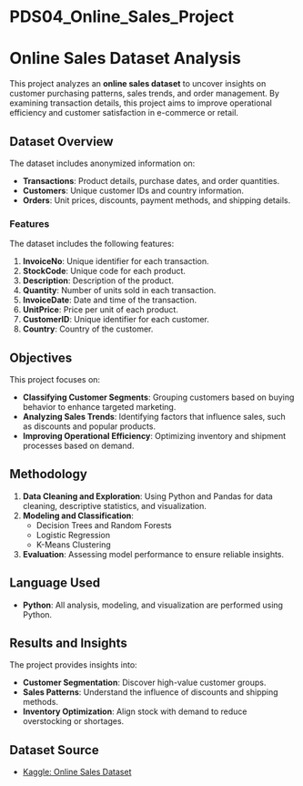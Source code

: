 # PDS04_Online_Sales_Project

# Online Sales Dataset Analysis

This project analyzes an **online sales dataset** to uncover insights on customer purchasing patterns, sales trends, and order management. By examining transaction details, this project aims to improve operational efficiency and customer satisfaction in e-commerce or retail.

## Dataset Overview
The dataset includes anonymized information on:
- **Transactions**: Product details, purchase dates, and order quantities.
- **Customers**: Unique customer IDs and country information.
- **Orders**: Unit prices, discounts, payment methods, and shipping details.

### Features
The dataset includes the following features:
1. **InvoiceNo**: Unique identifier for each transaction.
2. **StockCode**: Unique code for each product.
3. **Description**: Description of the product.
4. **Quantity**: Number of units sold in each transaction.
5. **InvoiceDate**: Date and time of the transaction.
6. **UnitPrice**: Price per unit of each product.
7. **CustomerID**: Unique identifier for each customer.
8. **Country**: Country of the customer.

## Objectives
This project focuses on:
- **Classifying Customer Segments**: Grouping customers based on buying behavior to enhance targeted marketing.
- **Analyzing Sales Trends**: Identifying factors that influence sales, such as discounts and popular products.
- **Improving Operational Efficiency**: Optimizing inventory and shipment processes based on demand.

## Methodology
1. **Data Cleaning and Exploration**: Using Python and Pandas for data cleaning, descriptive statistics, and visualization.
2. **Modeling and Classification**:
   - Decision Trees and Random Forests
   - Logistic Regression
   - K-Means Clustering
3. **Evaluation**: Assessing model performance to ensure reliable insights.

## Language Used
- **Python**: All analysis, modeling, and visualization are performed using Python.


## Results and Insights
The project provides insights into:
- **Customer Segmentation**: Discover high-value customer groups.
- **Sales Patterns**: Understand the influence of discounts and shipping methods.
- **Inventory Optimization**: Align stock with demand to reduce overstocking or shortages.

## Dataset Source
- [Kaggle: Online Sales Dataset](https://www.kaggle.com/datasets/yusufdelikkaya/online-sales-dataset)
